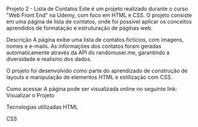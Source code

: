 Projeto 2 - Lista de Contatos
Este é um projeto realizado durante o curso "Web Front End" na Udemy, com foco em HTML e CSS. O projeto consiste em uma página de lista de contatos, onde foi possível aplicar os conceitos aprendidos de formatação e estruturação de páginas web.

Descrição
A página exibe uma lista de contatos fictícios, com imagens, nomes e e-mails. As informações dos contatos foram geradas automaticamente através da API do randomuser.me, garantindo a diversidade e realismo dos dados.

O projeto foi desenvolvido como parte do aprendizado de construção de layouts e manipulação de elementos HTML e estilização com CSS.

Como acessar
A página pode ser visualizada online no seguinte link:
Visualizar o Projeto

Tecnologias utilizadas
HTML

CSS
